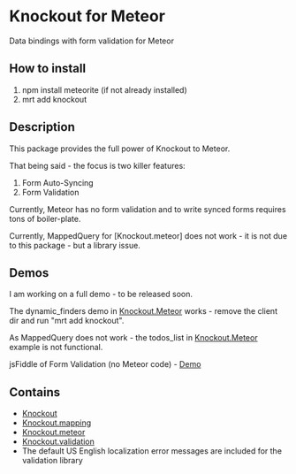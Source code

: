 # Knockout for Meteor

Data bindings with form validation for Meteor

## How to install 
1. npm install meteorite (if not already installed)
2. mrt add knockout

## Description
This package provides the full power of Knockout to Meteor.

That being said - the focus is two killer features:
1. Form Auto-Syncing
2. Form Validation

Currently, Meteor has no form validation and to write synced forms requires tons of boiler-plate.

Currently, MappedQuery for [Knockout.meteor] does not work - it is not due to this package - but a library issue. 

## Demos
I am working on a full demo - to be released soon.

The dynamic_finders demo in [Knockout.Meteor](https://github.com/steveluscher/knockout.meteor) works - remove the client dir and run "mrt add knockout".

As MappedQuery does not work - the todos_list in [Knockout.Meteor](https://github.com/steveluscher/knockout.meteor) example is not functional.

jsFiddle of Form Validation (no Meteor code) - [Demo](http://jsfiddle.net/ericbarnard/KHFn8/)

## Contains
* [Knockout](https://github.com/SteveSanderson/knockout)
* [Knockout.mapping](https://github.com/SteveSanderson/knockout.mapping)
* [Knockout.meteor](https://github.com/steveluscher/knockout.meteor)
* [Knockout.validation](https://github.com/ericmbarnard/Knockout-Validation) 
* The default US English localization error messages are included for the validation library